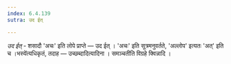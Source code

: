 ```yaml
---
index: 6.4.139
sutra: उद ईत्

---
```

_उद ईत्_ - शसादौ 'अचः' इति लोपे प्राप्ते — उद ईत् । 'अचः' इति सूत्रमनुवर्तते, 'अल्लोप' इत्यतः 'अत्' इति च ।भस्ये॑त्यधिकृतं, तदाह — उच्छब्दादित्यादिना । समञ्चतीति विग्रहे क्विन्नादि ।